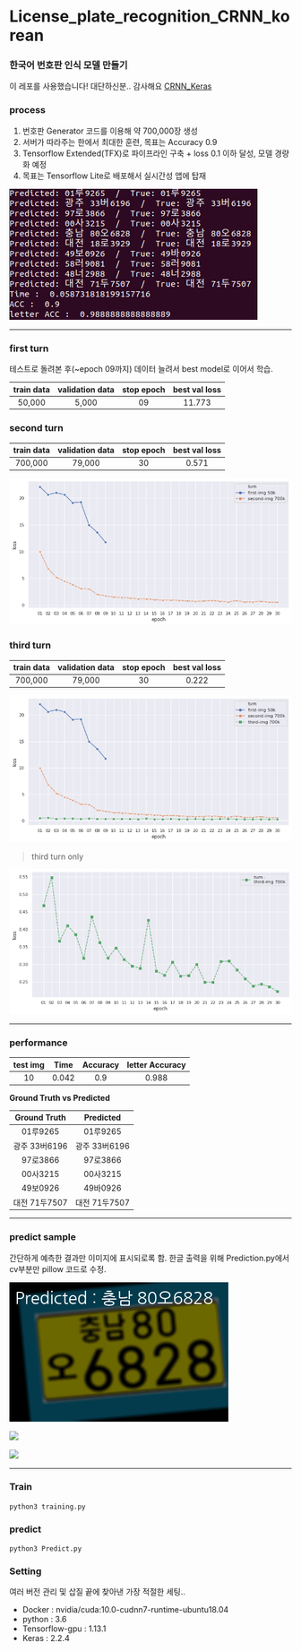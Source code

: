 # License_plate_recognition_CRNN_korean

### 한국어 번호판 인식 모델 만들기

이 레포를 사용했습니다! 대단하신분.. 감사해요 
[CRNN_Keras](https://github.com/qjadud1994/CRNN-Keras)


### process
1. 번호판 Generator 코드를 이용해 약 700,000장 생성
2. 서버가 따라주는 한에서 최대한 훈련, 목표는 Accuracy 0.9
3. Tensorflow Extended(TFX)로 파이프라인 구축 + loss 0.1 이하 달성, 모델 경량화 예정
4. 목표는 Tensorflow Lite로 배포해서 실시간성 앱에 탑재

![bash output](bash_output.png)


---------------------------------------------------

### first turn

테스트로 돌려본 후(~epoch 09까지) 데이터 늘려서 best model로 이어서 학습.

| train data | validation data | stop epoch | best val loss |
| :----------: | :----------------: | :------: | :------: |
50,000 | 5,000 | 09 | 11.773 |

### second turn

| train data | validation data | stop epoch | best val loss |
| :----------: | :----------------: | :------: | :------: |
700,000 | 79,000 | 30 | 0.571 |

![turn 1-2](graph/turn1-2.png)

### third turn

| train data | validation data | stop epoch | best val loss |
| :----------: | :----------------: | :------: | :------: |
700,000 | 79,000 | 30 | 0.222 |

![turn 1-3](graph/turn1-3.png)

>third turn only

![turn 3](graph/turn3.png)

-----------------------------------------------------------

### performance

|test img | Time | Accuracy | letter Accuracy |
|:----: | :----: | :----: | :-----: |
| 10 | 0.042 | 0.9 | 0.988 |



**Ground Truth vs Predicted**

| Ground Truth | Predicted |
| :-------: | :-------: |
|  01루9265 |  01루9265 |
| 광주 33버6196 | 광주 33버6196 |
| 97로3866 | 97로3866 |
| 00사3215 | 00사3215 |
| 49보0926 | 49바0926 |
| 대전 71두7507 | 대전 71두7507 |

-----------------------------------------------------------

### predict sample

간단하게 예측한 결과만 이미지에 표시되로록 함.
한글 출력을 위해 Prediction.py에서 cv부분만 pillow 코드로 수정.

![](output_img/충남_80오6828.png)

![](output_img/97로3866.png)

![](output_img/01루9265.png)

-------------------------------------------------------------


### Train

~~~
python3 training.py
~~~

### predict

~~~
python3 Predict.py
~~~

### Setting
여러 버전 관리 및 삽질 끝에 찾아낸 가장 적절한 세팅..

* Docker : nvidia/cuda:10.0-cudnn7-runtime-ubuntu18.04
* python : 3.6
* Tensorflow-gpu : 1.13.1
* Keras : 2.2.4

 
